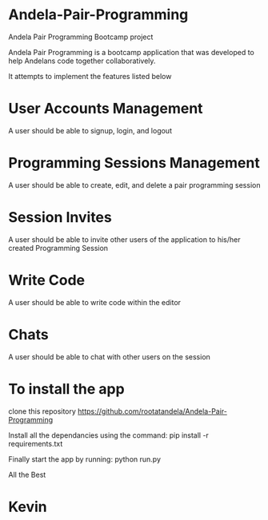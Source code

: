 # Andela-Pair-Programming
Andela Pair Programming Bootcamp project

Andela Pair Programming is a bootcamp application that was developed to help Andelans code together collaboratively.

It attempts to implement the features listed below

# User Accounts Management

A user should be able to signup, login, and logout

# Programming Sessions Management

A user should be able to create, edit, and delete a pair programming session

# Session Invites

A user should be able to invite other users of the application to his/her created Programming Session

# Write Code

A user should be able to write code within the editor

# Chats

A user should be able to chat with other users on the session

# To install the app
clone this repository https://github.com/rootatandela/Andela-Pair-Programming

Install all the dependancies using the command:
pip install -r requirements.txt

Finally start the app by running:
python run.py

All the Best

# Kevin

